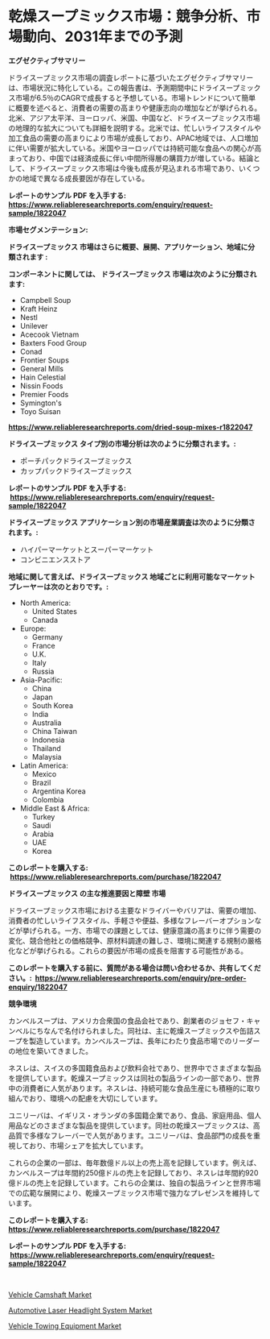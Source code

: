<p><h1>乾燥スープミックス市場：競争分析、市場動向、2031年までの予測</h1></p><p><strong>エグゼクティブサマリー</strong></p>
<p><p>ドライスープミックス市場の調査レポートに基づいたエグゼクティブサマリーは、市場状況に特化している。この報告書は、予測期間中にドライスープミックス市場が6.5％のCAGRで成長すると予想している。市場トレンドについて簡単に概要を述べると、消費者の需要の高まりや健康志向の増加などが挙げられる。北米、アジア太平洋、ヨーロッパ、米国、中国など、ドライスープミックス市場の地理的な拡大についても詳細を説明する。北米では、忙しいライフスタイルや加工食品の需要の高まりにより市場が成長しており、APAC地域では、人口増加に伴い需要が拡大している。米国やヨーロッパでは持続可能な食品への関心が高まっており、中国では経済成長に伴い中間所得層の購買力が増している。結論として、ドライスープミックス市場は今後も成長が見込まれる市場であり、いくつかの地域で異なる成長要因が存在している。</p></p>
<p><strong>レポートのサンプル PDF を入手する: <a href="https://www.reliableresearchreports.com/enquiry/request-sample/1822047">https://www.reliableresearchreports.com/enquiry/request-sample/1822047</a></strong></p>
<p><strong>市場セグメンテーション:</strong></p>
<p><strong> ドライスープミックス 市場はさらに概要、展開、アプリケーション、地域に分類されます :</strong></p>
<p><strong>コンポーネントに関しては、 ドライスープミックス 市場は次のように分類されます: &nbsp;</strong></p>
<p><ul><li>Campbell Soup</li><li>Kraft Heinz</li><li>Nestl</li><li>Unilever</li><li>Acecook Vietnam</li><li>Baxters Food Group</li><li>Conad</li><li>Frontier Soups</li><li>General Mills</li><li>Hain Celestial</li><li>Nissin Foods</li><li>Premier Foods</li><li>Symington's</li><li>Toyo Suisan</li></ul></p>
<p><strong><a href="https://www.reliableresearchreports.com/dried-soup-mixes-r1822047">https://www.reliableresearchreports.com/dried-soup-mixes-r1822047</a></strong></p>
<p><strong> ドライスープミックス タイプ別の市場分析は次のように分類されます。:</strong></p>
<p><ul><li>ポーチパックドライスープミックス</li><li>カップパックドライスープミックス</li></ul></p>
<p><strong>レポートのサンプル PDF を入手する: &nbsp;<a href="https://www.reliableresearchreports.com/enquiry/request-sample/1822047">https://www.reliableresearchreports.com/enquiry/request-sample/1822047</a></strong></p>
<p><strong> ドライスープミックス アプリケーション別の市場産業調査は次のように分類されます。:</strong></p>
<p><ul><li>ハイパーマーケットとスーパーマーケット</li><li>コンビニエンスストア</li></ul></p>
<p><strong>地域に関して言えば、ドライスープミックス 地域ごとに利用可能なマーケットプレーヤーは次のとおりです。:</strong></p>
<p><ul>
    <li>
        North America:
        <ul>
            <li>United States</li>
            <li>Canada</li>
        </ul>
    </li>
    <li>
        Europe:
        <ul>
            <li>Germany</li>
            <li>France</li>
            <li>U.K.</li>
            <li>Italy</li>
            <li>Russia</li>
        </ul>
    </li>
    <li>
        Asia-Pacific:
        <ul>
            <li>China</li>
            <li>Japan</li>
            <li>South Korea</li>
            <li>India</li>
            <li>Australia</li>
            <li>China Taiwan</li>
            <li>Indonesia</li>
            <li>Thailand</li>
            <li>Malaysia</li>
        </ul>
    </li>
    <li>
        Latin America:
        <ul>
            <li>Mexico</li>
            <li>Brazil</li>
            <li>Argentina Korea</li>
            <li>Colombia</li>
        </ul>
    </li>
    <li>
        Middle East & Africa:
        <ul>
            <li>Turkey</li>
            <li>Saudi</li>
            <li>Arabia</li>
            <li>UAE</li>
            <li>Korea</li>
        </ul>
    </li>
    </ul></p>
<p><strong>このレポートを購入する: &nbsp;<a href="https://www.reliableresearchreports.com/purchase/1822047">https://www.reliableresearchreports.com/purchase/1822047</a></strong></p>
<p><strong>ドライスープミックス の主な推進要因と障壁 市場</strong></p>
<p><p>ドライスープミックス市場における主要なドライバーやバリアは、需要の増加、消費者の忙しいライフスタイル、手軽さや便益、多様なフレーバーオプションなどが挙げられる。一方、市場での課題としては、健康意識の高まりに伴う需要の変化、競合他社との価格競争、原材料調達の難しさ、環境に関連する規制の厳格化などが挙げられる。これらの要因が市場の成長を阻害する可能性がある。</p></p>
<p><strong>このレポートを購入する前に、質問がある場合は問い合わせるか、共有してください。:&nbsp; <a href="https://www.reliableresearchreports.com/enquiry/pre-order-enquiry/1822047">https://www.reliableresearchreports.com/enquiry/pre-order-enquiry/1822047</a></strong></p>
<p><strong>競争環境</strong></p>
<p><p>カンベルスープは、アメリカ合衆国の食品会社であり、創業者のジョセフ・キャンベルにちなんで名付けられました。同社は、主に乾燥スープミックスや缶詰スープを製造しています。カンベルスープは、長年にわたり食品市場でのリーダーの地位を築いてきました。 </p><p>ネスレは、スイスの多国籍食品および飲料会社であり、世界中でさまざまな製品を提供しています。乾燥スープミックスは同社の製品ラインの一部であり、世界中の消費者に人気があります。ネスレは、持続可能な食品生産にも積極的に取り組んでおり、環境への配慮を大切にしています。</p><p>ユニリーバは、イギリス・オランダの多国籍企業であり、食品、家庭用品、個人用品などのさまざまな製品を提供しています。同社の乾燥スープミックスは、高品質で多様なフレーバーで人気があります。ユニリーバは、食品部門の成長を重視しており、市場シェアを拡大しています。</p><p>これらの企業の一部は、毎年数億ドル以上の売上高を記録しています。例えば、カンベルスープは年間約250億ドルの売上を記録しており、ネスレは年間約920億ドルの売上を記録しています。これらの企業は、独自の製品ラインと世界市場での広範な展開により、乾燥スープミックス市場で強力なプレゼンスを維持しています。</p></p>
<p><strong>このレポートを購入する: &nbsp; <a href="https://www.reliableresearchreports.com/purchase/1822047">https://www.reliableresearchreports.com/purchase/1822047</a></strong></p>
<p><strong>レポートのサンプル PDF を入手する: &nbsp;<a href="https://www.reliableresearchreports.com/enquiry/request-sample/1822047">https://www.reliableresearchreports.com/enquiry/request-sample/1822047</a></strong><strong></strong></p>
<p>&nbsp;</p>
<p><p><a href="https://www.linkedin.com/pulse/vehicle-camshaft-market-size-share-global-analysis-report-nzalc?trackingId=Fp7z1gKXf1nX5G7BdmC3Vg%3D%3D">Vehicle Camshaft Market</a></p><p><a href="https://www.linkedin.com/pulse/automotive-laser-headlight-system-market-size-growth-segmentation-uttkc?trackingId=u8YUSFjrgKSlbg6GsDygOA%3D%3D">Automotive Laser Headlight System Market</a></p><p><a href="https://www.linkedin.com/pulse/vehicle-towing-equipment-market-size-examines-its-scope-primary-g2xuc?trackingId=SuYLRSzCahHvKjmHLuVRBw%3D%3D">Vehicle Towing Equipment Market</a></p></p>